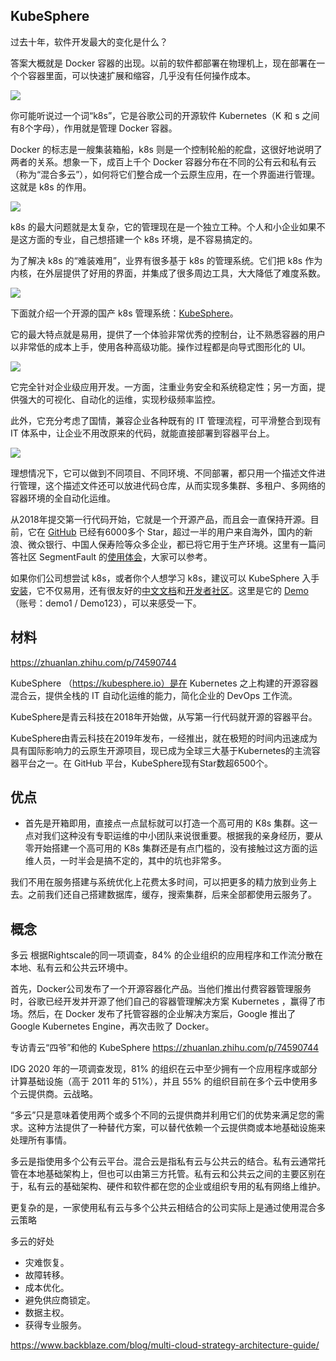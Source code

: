 ## KubeSphere

过去十年，软件开发最大的变化是什么？

答案大概就是 Docker 容器的出现。以前的软件都部署在物理机上，现在部署在一个个容器里面，可以快速扩展和缩容，几乎没有任何操作成本。

![](https://cdn.beekka.com/blogimg/asset/202109/bg2021092101.jpg)

你可能听说过一个词“k8s”，它是谷歌公司的开源软件 Kubernetes（K 和 s 之间有8个字母），作用就是管理 Docker 容器。

Docker 的标志是一艘集装箱船，k8s 则是一个控制轮船的舵盘，这很好地说明了两者的关系。想象一下，成百上千个 Docker 容器分布在不同的公有云和私有云（称为“混合多云”），如何将它们整合成一个云原生应用，在一个界面进行管理。这就是 k8s 的作用。

![](https://cdn.beekka.com/blogimg/asset/202109/bg2021092103.jpg)

k8s 的最大问题就是太复杂，它的管理现在是一个独立工种。个人和小企业如果不是这方面的专业，自己想搭建一个 k8s 环境，是不容易搞定的。

为了解决 k8s 的“难装难用”，业界有很多基于 k8s 的管理系统。它们把 k8s 作为内核，在外层提供了好用的界面，并集成了很多周边工具，大大降低了难度系数。

![](https://cdn.beekka.com/blogimg/asset/202109/bg2021092104.jpg)

下面就介绍一个开源的国产 k8s 管理系统：[KubeSphere](https://kubesphere.io/zh/)。

它的最大特点就是易用，提供了一个体验非常优秀的控制台，让不熟悉容器的用户以非常低的成本上手，使用各种高级功能。操作过程都是向导式图形化的 UI。

![](https://cdn.beekka.com/blogimg/asset/202109/bg2021092105.jpg)

它完全针对企业级应用开发。一方面，注重业务安全和系统稳定性；另一方面，提供强大的可视化、自动化的运维，实现秒级频率监控。

此外，它充分考虑了国情，兼容企业各种既有的 IT 管理流程，可平滑整合到现有 IT 体系中，让企业不用改原来的代码，就能直接部署到容器平台上。

![](https://cdn.beekka.com/blogimg/asset/202109/bg2021092106.jpg)

理想情况下，它可以做到不同项目、不同环境、不同部署，都只用一个描述文件进行管理，这个描述文件还可以放进代码仓库，从而实现多集群、多租户、多网络的容器环境的全自动化运维。

从2018年提交第一行代码开始，它就是一个开源产品，而且会一直保持开源。目前，它在 [GitHub](https://github.com/kubesphere/kubesphere) 已经有6000多个 Star，超过一半的用户来自海外，国内的新浪、微众银行、中国人保寿险等众多企业，都已将它用于生产环境。这里有一篇问答社区 SegmentFault 的[使用体会](https://mp.weixin.qq.com/s/NiatJMfRBvNrcvd2f0TwMg)，大家可以参考。

如果你们公司想尝试 k8s，或者你个人想学习 k8s，建议可以 KubeSphere 入手[安装](https://github.com/kubesphere/kubekey/blob/master/README_zh-CN.md)，它不仅易用，还有很友好的[中文文档](https://kubesphere.io/zh/docs/)和[开发者社区](https://kubesphere.com.cn/forum/)。这里是它的 [Demo](https://demo.kubesphere.io/login)（账号：demo1 / Demo123），可以来感受一下。

## 材料

https://zhuanlan.zhihu.com/p/74590744

KubeSphere （https://kubesphere.io）是在 Kubernetes 之上构建的开源容器混合云，提供全栈的 IT 自动化运维的能力，简化企业的 DevOps 工作流。

KubeSphere是青云科技在2018年开始做，从写第一行代码就开源的容器平台。

KubeSphere由青云科技在2019年发布，一经推出，就在极短的时间内迅速成为具有国际影响力的云原生开源项目，现已成为全球三大基于Kubernetes的主流容器平台之一。在 GitHub 平台，KubeSphere现有Star数超6500个。

## 优点

- 首先是开箱即用，直接点一点鼠标就可以打造一个高可用的 K8s 集群。这一点对我们这种没有专职运维的中小团队来说很重要。根据我的亲身经历，要从零开始搭建一个高可用的 K8s 集群还是有点门槛的，没有接触过这方面的运维人员，一时半会是搞不定的，其中的坑也非常多。

我们不用在服务搭建与系统优化上花费太多时间，可以把更多的精力放到业务上去。之前我们还自己搭建数据库，缓存，搜索集群，后来全部都使用云服务了。

## 概念

多云
根据Rightscale的同一项调查，84% 的企业组织的应用程序和工作流分散在本地、私有云和公共云环境中。

首先，Docker公司发布了一个开源容器化产品。当他们推出付费容器管理服务时，谷歌已经开发并开源了他们自己的容器管理解决方案 Kubernetes ，赢得了市场。然后，在 Docker 发布了托管容器的企业解决方案后，Google 推出了 Google Kubernetes Engine，再次击败了 Docker。

专访青云“四爷”和他的 KubeSphere
https://zhuanlan.zhihu.com/p/74590744

IDG 2020 年的一项调查发现，81% 的组织在云中至少拥有一个应用程序或部分计算基础设施（高于 2011 年的 51%），并且 55% 的组织目前在多个云中使用多个云提供商。云战略。

“多云”只是意味着使用两个或多个不同的云提供商并利用它们的优势来满足您的需求。这种方法提供了一种替代方案，可以替代依赖一个云提供商或本地基础设施来处理所有事情。

多云是指使用多个公有云平台。混合云是指私有云与公共云的结合。私有云通常托管在本地基础架构上，但也可以由第三方托管。私有云和公共云之间的主要区别在于，私有云的基础架构、硬件和软件都在您的企业或组织专用的私有网络上维护。

更复杂的是，一家使用私有云与多个公共云相结合的公司实际上是通过使用混合多云策略

多云的好处

- 灾难恢复。
- 故障转移。
- 成本优化。
- 避免供应商锁定。
- 数据主权。
- 获得专业服务。


https://www.backblaze.com/blog/multi-cloud-strategy-architecture-guide/

